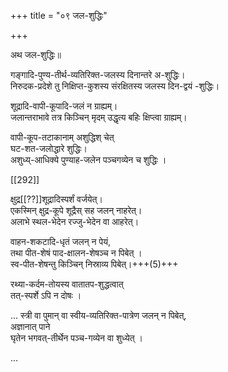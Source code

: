 +++
title = "०९ जल-शुद्धिः"

+++

अथ जल-शुद्धिः॥

गङ्गादि-पुण्य-तीर्थ-व्यतिरिक्त-जलस्य दिनान्तरे अ-शुद्धिः।  
निरुदक-प्रदेशे तु निक्षिप्त-कुशस्य संरक्षितस्य जलस्य दिन-द्वयं -शुद्धिः।  

शूद्रादि-वापी-कूपादि-जलं न ग्राह्यम्।  
जलान्तराभावे तत्र किञ्चिन् मृदम् उद्धृत्य बहिः क्षिप्त्वा ग्राह्यम्।  

वापी-कूप-तटाकानाम् अशुद्धिश् चेत्  
घट-शत-जलोद्धारे शुद्धिः।  
अशुध्य्-आधिक्ये पुण्याह-जलेन पञ्चगव्येन च शुद्धिः । 

[[292]]


क्षुद्र[[??]]शूद्रादिस्पर्शं वर्जयेत्।  
एकस्मिन् क्षुद्र-कूपे शूद्रैस् सह जलन् नाहरेत्।  
अलाभे स्थल-भेदेन रज्जु-भेदेन वा आहरेत्।  


वाहन-शकटादि-धृतं जलन् न पेयं,  
तथा पीत-शेषं पाद-क्षालन-शेषञ्च न पिबेत् ।  
स्व-पीत-शेषन्तु किञ्चिन् निस्राव्य पिबेत्।+++(5)+++  


रथ्या-कर्दम-तोयस्य वातातप-शुद्धत्वात्  
तत्-स्पर्शे ऽपि न दोषः ।  

…
स्त्री वा पुमान् वा स्वीय-व्यतिरिक्त-पात्रेण जलन् न पिबेत्,  
अज्ञानात् पाने  
घृतेन भगवत्-तीर्थेन पञ्च-गव्येन वा शुध्येत् ।  

…

